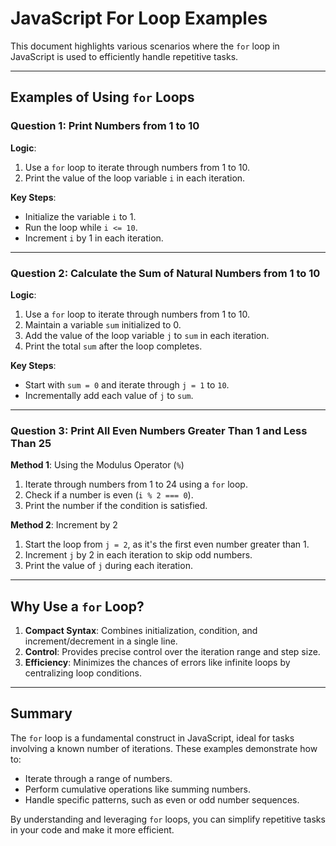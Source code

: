 # JavaScript For Loop Examples  

This document highlights various scenarios where the `for` loop in JavaScript is used to efficiently handle repetitive tasks.  

---

## Examples of Using `for` Loops  

### **Question 1**: Print Numbers from 1 to 10  

**Logic**:  
1. Use a `for` loop to iterate through numbers from 1 to 10.  
2. Print the value of the loop variable `i` in each iteration.  

**Key Steps**:  
- Initialize the variable `i` to 1.  
- Run the loop while `i <= 10`.  
- Increment `i` by 1 in each iteration.  

---

### **Question 2**: Calculate the Sum of Natural Numbers from 1 to 10  

**Logic**:  
1. Use a `for` loop to iterate through numbers from 1 to 10.  
2. Maintain a variable `sum` initialized to 0.  
3. Add the value of the loop variable `j` to `sum` in each iteration.  
4. Print the total `sum` after the loop completes.  

**Key Steps**:  
- Start with `sum = 0` and iterate through `j = 1` to `10`.  
- Incrementally add each value of `j` to `sum`.  

---

### **Question 3**: Print All Even Numbers Greater Than 1 and Less Than 25  

**Method 1**: Using the Modulus Operator (`%`)  
1. Iterate through numbers from 1 to 24 using a `for` loop.  
2. Check if a number is even (`i % 2 === 0`).  
3. Print the number if the condition is satisfied.  

**Method 2**: Increment by 2  
1. Start the loop from `j = 2`, as it's the first even number greater than 1.  
2. Increment `j` by 2 in each iteration to skip odd numbers.  
3. Print the value of `j` during each iteration.  

---

## Why Use a `for` Loop?  

1. **Compact Syntax**: Combines initialization, condition, and increment/decrement in a single line.  
2. **Control**: Provides precise control over the iteration range and step size.  
3. **Efficiency**: Minimizes the chances of errors like infinite loops by centralizing loop conditions.  

---

## Summary  

The `for` loop is a fundamental construct in JavaScript, ideal for tasks involving a known number of iterations. These examples demonstrate how to:  
- Iterate through a range of numbers.  
- Perform cumulative operations like summing numbers.  
- Handle specific patterns, such as even or odd number sequences.  

By understanding and leveraging `for` loops, you can simplify repetitive tasks in your code and make it more efficient.  
